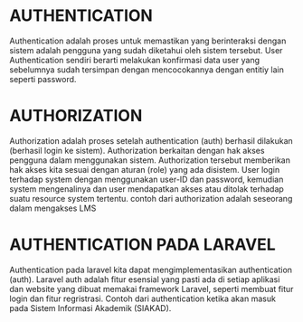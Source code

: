 # AUTHENTICATION
Authentication adalah proses untuk memastikan yang berinteraksi dengan sistem adalah pengguna yang sudah diketahui oleh sistem tersebut. User Authentication sendiri berarti melakukan konfirmasi data user yang sebelumnya sudah tersimpan dengan mencocokannya dengan entitiy lain seperti password.

# AUTHORIZATION 
Authorization adalah proses setelah authentication (auth) berhasil dilakukan (berhasil login ke sistem). Authorization berkaitan dengan hak akses pengguna dalam menggunakan sistem. Authorization tersebut memberikan hak akses kita sesuai dengan aturan (role) yang ada disistem. User login terhadap system dengan menggunakan user-ID dan password, kemudian system mengenalinya dan user mendapatkan akses atau ditolak terhadap suatu resource system tertentu. contoh dari authorization adalah seseorang dalam mengakses LMS

# AUTHENTICATION PADA LARAVEL
Authentication pada laravel kita dapat mengimplementasikan authentication (auth). Laravel auth adalah fitur esensial yang pasti ada di setiap aplikasi dan website yang dibuat memakai framework Laravel, seperti membuat fitur login dan fitur regristrasi. Contoh dari authentication ketika akan masuk pada Sistem Informasi Akademik (SIAKAD).